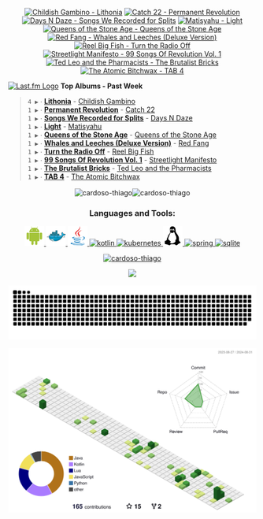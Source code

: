 <!-- lastfm -->
<p align="center"><a href="https://www.last.fm/music/Childish+Gambino/Lithonia"><img src="https://lastfm.freetls.fastly.net/i/u/64s/bbfd632a95e0535ed377c0b012d77a2b.jpg" title="Childish Gambino - Lithonia"></a> <a href="https://www.last.fm/music/Catch+22/Permanent+Revolution"><img src="https://lastfm.freetls.fastly.net/i/u/64s/0f82491d2a9d48c38eed9125f2820a20.jpg" title="Catch 22 - Permanent Revolution"></a> <a href="https://www.last.fm/music/Days+N+Daze/Songs+We+Recorded+for+Splits"><img src="https://lastfm.freetls.fastly.net/i/u/64s/e3178dc9680b15c6aff0efa9e178d3b3.jpg" title="Days N Daze - Songs We Recorded for Splits"></a> <a href="https://www.last.fm/music/Matisyahu/Light"><img src="https://lastfm.freetls.fastly.net/i/u/64s/e8ce81c7e988ef0dd3262bc93f527c8f.jpg" title="Matisyahu - Light"></a> <a href="https://www.last.fm/music/Queens+of+the+Stone+Age/Queens+of+the+Stone+Age"><img src="https://lastfm.freetls.fastly.net/i/u/64s/383d9d012f2c4c19cc85ad1b433f8d94.png" title="Queens of the Stone Age - Queens of the Stone Age"></a> <a href="https://www.last.fm/music/Red+Fang/Whales+and+Leeches+(Deluxe+Version)"><img src="https://lastfm.freetls.fastly.net/i/u/64s/d3b752506a794cc1975b9a6d489a9daa.jpg" title="Red Fang - Whales and Leeches (Deluxe Version)"></a> <a href="https://www.last.fm/music/Reel+Big+Fish/Turn+the+Radio+Off"><img src="https://lastfm.freetls.fastly.net/i/u/64s/ca4172637c984cf5cc3ea77c49bf26ea.jpg" title="Reel Big Fish - Turn the Radio Off"></a> <a href="https://www.last.fm/music/Streetlight+Manifesto/99+Songs+Of+Revolution+Vol.+1"><img src="https://lastfm.freetls.fastly.net/i/u/64s/268066f89abd857ece88a7307d6afe2d.jpg" title="Streetlight Manifesto - 99 Songs Of Revolution Vol. 1"></a> <a href="https://www.last.fm/music/Ted+Leo+and+the+Pharmacists/The+Brutalist+Bricks"><img src="https://lastfm.freetls.fastly.net/i/u/64s/5b838971ed3d4bc59d4bba0caf296ff4.png" title="Ted Leo and the Pharmacists - The Brutalist Bricks"></a> <a href="https://www.last.fm/music/The+Atomic+Bitchwax/TAB+4"><img src="https://lastfm.freetls.fastly.net/i/u/64s/73a32279b47f45c5bc2407cbd5e8d2bf.jpg" title="The Atomic Bitchwax - TAB 4"></a> </p>

<!--START_LASTFM_ALBUMS:{"period": "7day", "rows": 10}-->
<a href="https://last.fm" target="_blank"><img src="https://user-images.githubusercontent.com/17434202/215290617-e793598d-d7c9-428f-9975-156db1ba89cc.svg" alt="Last.fm Logo" width="18" height="13"/></a> **Top Albums - Past Week**

> `4 ▶️` ∙ **[Lithonia](https://www.last.fm/music/Childish+Gambino/Lithonia)** - [Childish Gambino](https://www.last.fm/music/Childish+Gambino)<br/>
> `1 ▶️` ∙ **[Permanent Revolution](https://www.last.fm/music/Catch+22/Permanent+Revolution)** - [Catch 22](https://www.last.fm/music/Catch+22)<br/>
> `1 ▶️` ∙ **[Songs We Recorded for Splits](https://www.last.fm/music/Days+N+Daze/Songs+We+Recorded+for+Splits)** - [Days N Daze](https://www.last.fm/music/Days+N+Daze)<br/>
> `1 ▶️` ∙ **[Light](https://www.last.fm/music/Matisyahu/Light)** - [Matisyahu](https://www.last.fm/music/Matisyahu)<br/>
> `1 ▶️` ∙ **[Queens of the Stone Age](https://www.last.fm/music/Queens+of+the+Stone+Age/Queens+of+the+Stone+Age)** - [Queens of the Stone Age](https://www.last.fm/music/Queens+of+the+Stone+Age)<br/>
> `1 ▶️` ∙ **[Whales and Leeches (Deluxe Version)](https://www.last.fm/music/Red+Fang/Whales+and+Leeches+(Deluxe+Version))** - [Red Fang](https://www.last.fm/music/Red+Fang)<br/>
> `1 ▶️` ∙ **[Turn the Radio Off](https://www.last.fm/music/Reel+Big+Fish/Turn+the+Radio+Off)** - [Reel Big Fish](https://www.last.fm/music/Reel+Big+Fish)<br/>
> `1 ▶️` ∙ **[99 Songs Of Revolution Vol. 1](https://www.last.fm/music/Streetlight+Manifesto/99+Songs+Of+Revolution+Vol.+1)** - [Streetlight Manifesto](https://www.last.fm/music/Streetlight+Manifesto)<br/>
> `1 ▶️` ∙ **[The Brutalist Bricks](https://www.last.fm/music/Ted+Leo+and+the+Pharmacists/The+Brutalist+Bricks)** - [Ted Leo and the Pharmacists](https://www.last.fm/music/Ted+Leo+and+the+Pharmacists)<br/>
> `1 ▶️` ∙ **[TAB 4](https://www.last.fm/music/The+Atomic+Bitchwax/TAB+4)** - [The Atomic Bitchwax](https://www.last.fm/music/The+Atomic+Bitchwax)<br/>
<!--END_LASTFM_ALBUMS-->

<p align="center"><img align="center" src="https://github-readme-stats-nine-kohl.vercel.app/api?username=cardoso-thiago&show_icons=true&locale=en&theme=gotham&hide=issues,contribs" alt="cardoso-thiago" /><img align="center" src="https://github-readme-stats-nine-kohl.vercel.app/api/top-langs?username=cardoso-thiago&show_icons=true&locale=en&layout=compact&theme=gotham" alt="cardoso-thiago" /></p>

<h3 align="center">Languages and Tools:</h3>
<p align="center"> <a href="https://developer.android.com" target="_blank"> <img src="https://github.com/devicons/devicon/blob/master/icons/android/android-original.svg" alt="android" width="40" height="40"/> </a> <a href="https://www.docker.com/" target="_blank"> <img src="https://github.com/devicons/devicon/blob/master/icons/docker/docker-original.svg" alt="docker" width="40" height="40"/> </a> <a href="https://www.java.com" target="_blank"> <img src="https://github.com/devicons/devicon/blob/master/icons/java/java-original.svg" alt="java" width="40" height="40"/> </a> <a href="https://kotlinlang.org" target="_blank"> <img src="https://www.vectorlogo.zone/logos/kotlinlang/kotlinlang-icon.svg" alt="kotlin" width="40" height="40"/> </a> <a href="https://kubernetes.io" target="_blank"> <img src="https://www.vectorlogo.zone/logos/kubernetes/kubernetes-icon.svg" alt="kubernetes" width="40" height="40"/> </a> <a href="https://www.linux.org/" target="_blank"> <img src="https://github.com/devicons/devicon/blob/master/icons/linux/linux-plain.svg" alt="linux" width="40" height="40"/> </a> <a href="https://spring.io/" target="_blank"> <img src="https://www.vectorlogo.zone/logos/springio/springio-icon.svg" alt="spring" width="40" height="40"/> </a> <a href="https://www.sqlite.org/" target="_blank"> <img src="https://www.vectorlogo.zone/logos/sqlite/sqlite-icon.svg" alt="sqlite" width="40" height="40"/> </a> </p>

<p align="center"> <a href="https://github.com/ryo-ma/github-profile-trophy"><img src="https://github-profile-trophy.vercel.app/?username=cardoso-thiago&column=7" alt="cardoso-thiago" /></a> </p>

<!--START_SECTION:comicstrip-->
<p align="center">
 <a href="https://xkcd.com/">
 <img src="https://imgs.xkcd.com/comics/stranded.png" />
</a>
</p>
<!--END_SECTION:comicstrip-->

![](https://github.com/cardoso-thiago/cardoso-thiago/raw/output/github-snake.svg)

![](profile-3d-contrib/profile-green-animate.svg)
